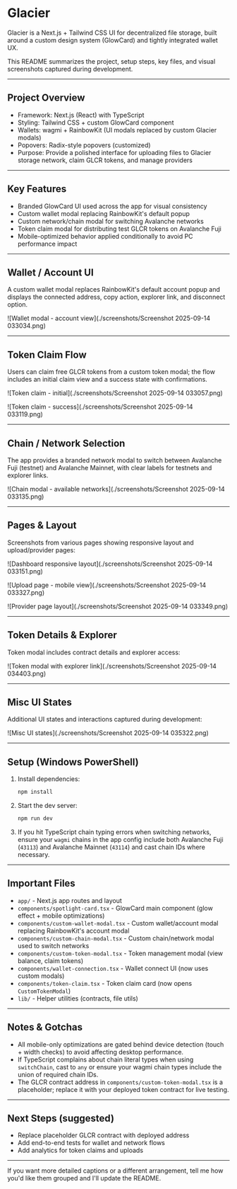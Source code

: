# Glacier

Glacier is a Next.js + Tailwind CSS UI for decentralized file storage, built around a custom design system (GlowCard) and tightly integrated wallet UX.

This README summarizes the project, setup steps, key files, and visual screenshots captured during development.

---

## Project Overview

- Framework: Next.js (React) with TypeScript
- Styling: Tailwind CSS + custom GlowCard component
- Wallets: wagmi + RainbowKit (UI modals replaced by custom Glacier modals)
- Popovers: Radix-style popovers (customized)
- Purpose: Provide a polished interface for uploading files to Glacier storage network, claim GLCR tokens, and manage providers

---

## Key Features

- Branded GlowCard UI used across the app for visual consistency
- Custom wallet modal replacing RainbowKit's default popup
- Custom network/chain modal for switching Avalanche networks
- Token claim modal for distributing test GLCR tokens on Avalanche Fuji
- Mobile-optimized behavior applied conditionally to avoid PC performance impact

---

## Wallet / Account UI

A custom wallet modal replaces RainbowKit's default account popup and displays the connected address, copy action, explorer link, and disconnect option.

![Wallet modal - account view](./screenshots/Screenshot 2025-09-14 033034.png)

---

## Token Claim Flow

Users can claim free GLCR tokens from a custom token modal; the flow includes an initial claim view and a success state with confirmations.

![Token claim - initial](./screenshots/Screenshot 2025-09-14 033057.png)

![Token claim - success](./screenshots/Screenshot 2025-09-14 033119.png)

---

## Chain / Network Selection

The app provides a branded network modal to switch between Avalanche Fuji (testnet) and Avalanche Mainnet, with clear labels for testnets and explorer links.

![Chain modal - available networks](./screenshots/Screenshot 2025-09-14 033135.png)

---

## Pages & Layout

Screenshots from various pages showing responsive layout and upload/provider pages:

![Dashboard responsive layout](./screenshots/Screenshot 2025-09-14 033151.png)

![Upload page - mobile view](./screenshots/Screenshot 2025-09-14 033327.png)

![Provider page layout](./screenshots/Screenshot 2025-09-14 033349.png)

---

## Token Details & Explorer

Token modal includes contract details and explorer access:

![Token modal with explorer link](./screenshots/Screenshot 2025-09-14 034403.png)

---

## Misc UI States

Additional UI states and interactions captured during development:

![Misc UI states](./screenshots/Screenshot 2025-09-14 035322.png)

---

## Setup (Windows PowerShell)

1. Install dependencies:

   ```powershell
   npm install
   ```

2. Start the dev server:

   ```powershell
   npm run dev
   ```

3. If you hit TypeScript chain typing errors when switching networks, ensure your `wagmi` chains in the app config include both Avalanche Fuji (`43113`) and Avalanche Mainnet (`43114`) and cast chain IDs where necessary.

---

## Important Files

- `app/` - Next.js app routes and layout
- `components/spotlight-card.tsx` - GlowCard main component (glow effect + mobile optimizations)
- `components/custom-wallet-modal.tsx` - Custom wallet/account modal replacing RainbowKit's account modal
- `components/custom-chain-modal.tsx` - Custom chain/network modal used to switch networks
- `components/custom-token-modal.tsx` - Token management modal (view balance, claim tokens)
- `components/wallet-connection.tsx` - Wallet connect UI (now uses custom modals)
- `components/token-claim.tsx` - Token claim card (now opens `CustomTokenModal`)
- `lib/` - Helper utilities (contracts, file utils)

---

## Notes & Gotchas

- All mobile-only optimizations are gated behind device detection (touch + width checks) to avoid affecting desktop performance.
- If TypeScript complains about chain literal types when using `switchChain`, cast to `any` or ensure your wagmi chain types include the union of required chain IDs.
- The GLCR contract address in `components/custom-token-modal.tsx` is a placeholder; replace it with your deployed token contract for live testing.

---

## Next Steps (suggested)

- Replace placeholder GLCR contract with deployed address
- Add end-to-end tests for wallet and network flows
- Add analytics for token claims and uploads

---

If you want more detailed captions or a different arrangement, tell me how you'd like them grouped and I'll update the README.
